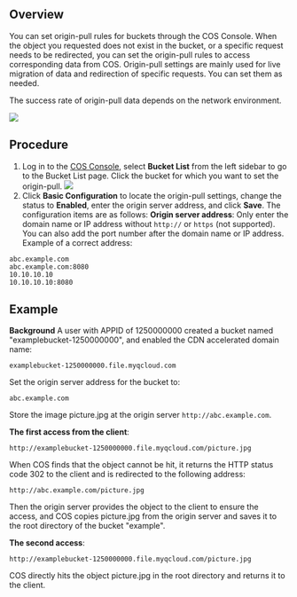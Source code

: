 ## Overview
You can set origin-pull rules for buckets through the COS Console. When the object you requested does not exist in the bucket, or a specific request needs to be redirected, you can set the origin-pull rules to access corresponding data from COS. Origin-pull settings are mainly used for live migration of data and redirection of specific requests. You can set them as needed.

The success rate of origin-pull data depends on the network environment.

![](https://main.qcloudimg.com/raw/10f9f4a6c04cb95cfe0429fb30d091a3.png)
## Procedure
1. Log in to the [COS Console](https://console.cloud.tencent.com/cos5), select **Bucket List** from the left sidebar to go to the Bucket List page. Click the bucket for which you want to set the origin-pull.
![](https://main.qcloudimg.com/raw/8a4ceacd4892f0f9f660a6f6fa9dacd0.png)
2. Click **Basic Configuration** to locate the origin-pull settings, change the status to **Enabled**, enter the origin server address, and click **Save**. The configuration items are as follows:
 **Origin server address**: Only enter the domain name or IP address without `http://` or `https` (not supported). You can also add the port number after the domain name or IP address.
Example of a correct address:
```shell
abc.example.com
abc.example.com:8080
10.10.10.10
10.10.10.10:8080
```


## Example
**Background**
A user with APPID of 1250000000 created a bucket named "examplebucket-1250000000", and enabled the CDN accelerated domain name:
```shell
examplebucket-1250000000.file.myqcloud.com
```

Set the origin server address for the bucket to:
```shell
abc.example.com
```
Store the image picture.jpg at the origin server `http://abc.example.com`.

**The first access from the client**:
```shell
http://examplebucket-1250000000.file.myqcloud.com/picture.jpg
``` 
When COS finds that the object cannot be hit, it returns the HTTP status code 302 to the client and is redirected to the following address:
```shell
http://abc.example.com/picture.jpg
``` 
Then the origin server provides the object to the client to ensure the access, and COS copies picture.jpg from the origin server and saves it to the root directory of the bucket "example".

**The second access**:
```shell
http://examplebucket-1250000000.file.myqcloud.com/picture.jpg
``` 
COS directly hits the object picture.jpg in the root directory and returns it to the client.
